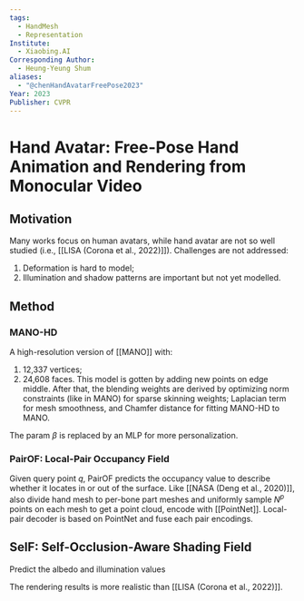 ```yaml
---
tags:
  - HandMesh
  - Representation
Institute:
  - Xiaobing.AI
Corresponding Author:
  - Heung-Yeung Shum
aliases:
  - "@chenHandAvatarFreePose2023"
Year: 2023
Publisher: CVPR
---
```

# Hand Avatar: Free-Pose Hand Animation and Rendering from Monocular Video
## Motivation
Many works focus on human avatars, while hand avatar are not so well studied (i.e., [[LISA (Corona et al., 2022)]]). Challenges are not addressed:
1. Deformation is hard to model;
2. Illumination and shadow patterns are important but not yet modelled.

## Method
### MANO-HD
A high-resolution version of [[MANO]] with:
1. 12,337 vertices;
2. 24,608 faces.
This model is gotten by adding new points on edge middle. After that, the blending weights are derived by optimizing norm constraints (like in MANO) for sparse skinning weights; Laplacian term for mesh smoothness, and Chamfer distance for fitting MANO-HD to MANO.

The param $\beta$ is replaced by an MLP for more personalization.

### PairOF: Local-Pair Occupancy Field
Given query point $q$, PairOF predicts the occupancy value to describe whether it locates in or out of the surface.
Like [[NASA (Deng et al., 2020)]], also divide hand mesh to per-bone part meshes and uniformly sample $N^p$ points on each mesh to get a point cloud, encode with [[PointNet]].
Local-pair decoder is based on PointNet and fuse each pair encodings.

## SelF: Self-Occlusion-Aware Shading Field
Predict the albedo and illumination values

The rendering results is more realistic than [[LISA (Corona et al., 2022)]].
